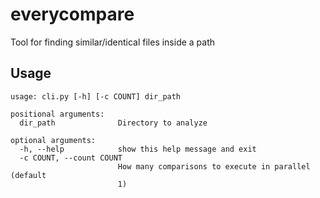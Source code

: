 # everycompare
Tool for finding similar/identical files inside a path

## Usage

```
usage: cli.py [-h] [-c COUNT] dir_path

positional arguments:
  dir_path              Directory to analyze

optional arguments:
  -h, --help            show this help message and exit
  -c COUNT, --count COUNT
                        How many comparisons to execute in parallel (default
                        1)

```